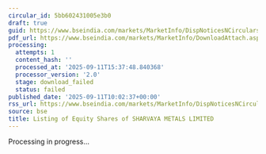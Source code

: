 ```yaml
---
circular_id: 5bb602431005e3b0
draft: true
guid: https://www.bseindia.com/markets/MarketInfo/DispNoticesNCirculars.aspx?Noticeid={8C276A8F-3C9E-4EC1-ADB1-9139308CFB22}&noticeno=20250911-11&dt=09/11/2025&icount=11&totcount=86&flag=0
pdf_url: https://www.bseindia.com/markets/MarketInfo/DownloadAttach.aspx?id=20250911-11&attachedId=
processing:
  attempts: 1
  content_hash: ''
  processed_at: '2025-09-11T15:37:48.840368'
  processor_version: '2.0'
  stage: download_failed
  status: failed
published_date: '2025-09-11T10:02:37+00:00'
rss_url: https://www.bseindia.com/markets/MarketInfo/DispNoticesNCirculars.aspx?Noticeid={8C276A8F-3C9E-4EC1-ADB1-9139308CFB22}&noticeno=20250911-11&dt=09/11/2025&icount=11&totcount=86&flag=0
source: bse
title: Listing of Equity Shares of SHARVAYA METALS LIMITED
---
```


Processing in progress...